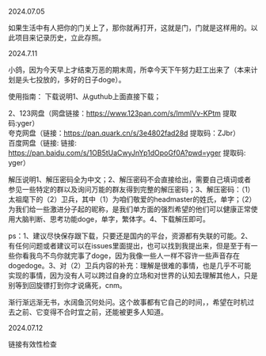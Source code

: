 2024.07.05

如果生活中有人把你的门关上了，那你就再打开，这就是门，门就是这样用的。以此项目来记录历史，立此存照。

2024.7.11

小鸽，因为今天早上才结束万恶的期末周，所幸今天下午努力赶工出来了（本来计划是头七投放的，多好的日子doge）。

使用指南：
下载说明1、从guthub上面直接下载；

2、123网盘（网盘链接：https://www.123pan.com/s/ImmlVv-KPtm 提取码:yger）  
夸克网盘（链接：https://pan.quark.cn/s/3e4802fad28d 提取码：ZJbr）  
百度网盘（链接: 链接: https://pan.baidu.com/s/1OB5tUaCwyJnYp1dOpoGf0A?pwd=yger 提取码: yger）  


解压说明1、解压密码全为中文；2、解压密码不会直接给出，需要自己填词或者参见一些特定的群以及询问万能的群友得到完整的解压密码；3、解压密码：（1）太祖麾下的（2）卫兵，其中（1）为咱们敬爱的headmaster的姓氏，单字；（2）为我们给一些激进分子起的昵称，是我们单方面的强烈希望的他们可以健康正常使用大脑判断、思考功能doge，单字，繁体字。4、下载解压即可。

ps：1、建议尽快保存跟下载，只要还是国内的平台，资源都有失联的可能。2、有任何问题或者建议可以在issues里面提出，也可以找到我提出来，但是至于有一些你看我鸟不鸟你就完事了doge，因为我像一些人一样不容许一些声音存在dogedoge。3、对（2）卫兵内容的补充：理解是很难的事情，也是几乎不可能实现的事情，因为没有人可以跨过自身的立场和对世界的认知去理解其他人，只是别等到回旋镖打到你才说痛死，cnm。  

渐行渐远渐无书，水阔鱼沉何处问。这个故事都有它自己的时间，，希望在时机过去之前、它变得不合时宜之前，还能被更多人知道。

2024.07.12

链接有效性检查
